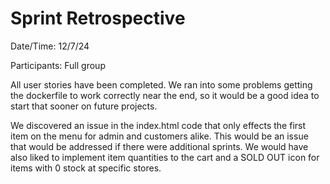 # Sprint Retrospective

Date/Time: 12/7/24

Participants: Full group

All user stories have been completed. 
We ran into some problems getting the dockerfile to work correctly near the end, so it would be a good idea to start that sooner on future projects.

We discovered an issue in the index.html code that only effects the first item on the menu for admin and customers alike. This would be an issue that would be addressed if there were additional sprints. We would have also liked to implement item quantities to the cart and a SOLD OUT icon for items with 0 stock at specific stores.
